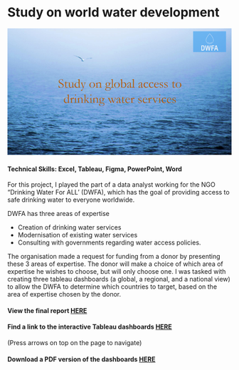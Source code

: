 # Study on world water development

![World water development cover page](../images_english/P8.png)

#### Technical Skills: Excel, Tableau, Figma, PowerPoint, Word

For this project, I played the part of a data analyst working for the NGO “Drinking Water For ALL’ (DWFA), which has the goal of providing access to safe drinking water to everyone worldwide. 

DWFA has three areas of expertise
-	Creation of drinking water services
-	Modernisation of existing water services
-	Consulting with governments regarding water access policies.

The organisation made a request for funding from a donor by presenting these 3 areas of expertise. The donor will make a choice of which area of expertise he wishes to choose, but will only choose one. I was tasked with creating three tableau dashboards (a global, a regional, and a national view) to allow the DWFA to determine which countries to target, based on the area of expertise chosen by the donor. 

#### View the final report [HERE](https://flossytoo.github.io/portfolio/Project_8/water_presentation.pdf)

#### Find a link to the interactive Tableau dashboards [HERE](https://public.tableau.com/app/profile/catherine.delannoy4842/viz/Project8-Worldwideaccesstodrinkingwater/Worldwideaccesstodrinkingwater)
(Press arrows on top on the page to navigate)

#### Download a PDF version of the dashboards [HERE](https://flossytoo.github.io/portfolio/Project_8/Water.pdf)
